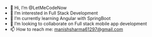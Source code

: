 - 👋 Hi, I’m @LetMeCodeNow
- 👀 I’m interested in Full Stack Development 
- 🌱 I’m currently learning Angular with SpringBoot
- 💞️ I’m looking to collaborate on Full stack mobile app development
- 📫 How to reach me: manishsharma61297@gmail.com

<!---
LetMeCodeNow/LetMeCodeNow is a ✨ special ✨ repository because its `README.md` (this file) appears on your GitHub profile.
You can click the Preview link to take a look at your changes.
--->
